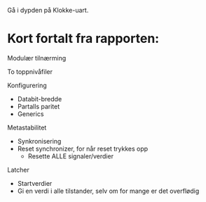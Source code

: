 Gå i dypden på Klokke-uart.

# Kort fortalt fra rapporten:
Modulær tilnærming

To toppnivåfiler

Konfigurering
-  Databit-bredde 
- Partalls paritet
- Generics

Metastabilitet
- Synkronisering
- Reset synchronizer, for når reset trykkes opp
	- Resette ALLE signaler/verdier

Latcher
- Startverdier
- Gi en verdi i alle tilstander, selv om for mange er det overflødig